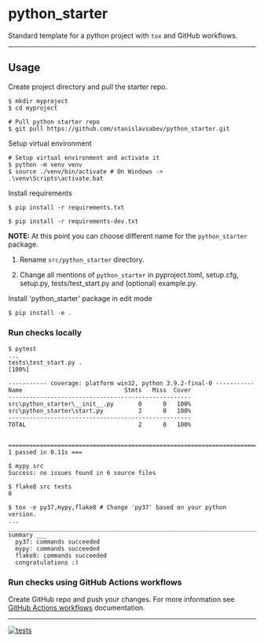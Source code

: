 # python_starter

Standard template for a python project with `tox` and GitHub workflows.

---

## Usage

Create project directory and pull the starter repo.

```text
$ mkdir myproject
$ cd myproject

# Pull python starter repo
$ git pull https://github.com/stanislavsabev/python_starter.git
```

Setup virtual environment

```text
# Setup virtual environment and activate it
$ python -m venv venv
$ source ./venv/bin/activate # On Windows -> .\venv\Scripts\activate.bat
```

Install requirements

```text
$ pip install -r requirements.txt
```

```text
$ pip install -r requirements-dev.txt
```

**NOTE:** At this point you can choose different name for the `python_starter` package.

1. Rename `src/python_starter` directory.

2. Change all mentions of `python_starter` in pyproject.toml, setup.cfg, setup.py, tests/test_start.py and (optional) example.py.

Install 'python_starter' package in edit mode

```text
$ pip install -e .
```

### Run checks locally

```text
$ pytest
...
tests\test_start.py .
[100%]

----------- coverage: platform win32, python 3.9.2-final-0 -----------
Name                             Stmts   Miss  Cover
----------------------------------------------------
src\python_starter\__init__.py       0      0   100%
src\python_starter\start.py          2      0   100%
----------------------------------------------------
TOTAL                                2      0   100%


========================================================================= 1 passed in 0.11s ===
```

```text
$ mypy src
Success: no issues found in 6 source files

$ flake8 src tests
0
```

```text
$ tox -e py37,mypy,flake8 # Change 'py37' based on your python version.
...
______________________________________________________________________________ summary ___
  py37: commands succeeded
  mypy: commands succeeded
  flake8: commands succeeded
  congratulations :)
```

### Run checks using GitHub Actions workflows

Create GitHub repo and push your changes.
For more information see [GitHub Actions workflows](https://docs.github.com/en/actions/using-workflows) documentation.

---

[![tests](https://github.com/stanislavsabev/python_starter/actions/workflows/tests.yaml/badge.svg)](https://github.com/stanislavsabev/python_starter/actions/workflows/tests.yaml)
